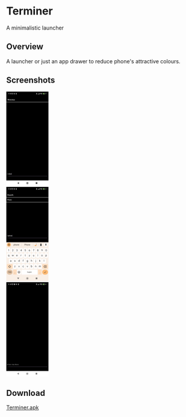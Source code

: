 # Terminer
A minimalistic launcher
## Overview
A launcher or just an app drawer to reduce phone's attractive colours.
## Screenshots
<img src="/results/result_1.jpg?raw=true" height="250"></br>
<img src="/results/result_2.jpg?raw=true" height="250"></br>
<img src="/results/result_3.jpg?raw=true" height="250"></br>
## Download
[Terminer.apk](https://github.com/ShreyasSSN/terminer-launcher/releases/download/v1.1.0/terminer-1.1.apk)
